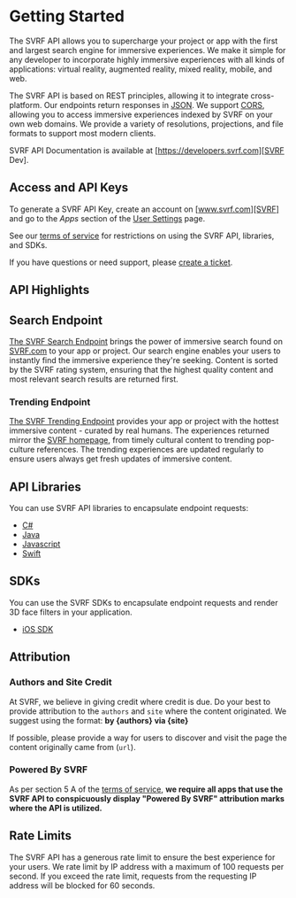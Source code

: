 # Getting Started

The SVRF API allows you to supercharge your project or app with the first and largest search engine for immersive experiences. We make it simple for any developer to incorporate highly immersive experiences with all kinds of applications: virtual reality, augmented reality, mixed reality, mobile, and web.

The SVRF API is based on REST principles, allowing it to integrate cross-platform. Our endpoints return responses in [JSON][]. We support [CORS][], allowing you to access immersive experiences indexed by SVRF on your own web domains. We provide a variety of resolutions, projections, and file formats to support most modern clients.

SVRF API Documentation is available at [https://developers.svrf.com][SVRF Dev].

## Access and API Keys

To  generate a SVRF API Key, create an account on [www.svrf.com][SVRF] and go to the *Apps* section of the [User Settings][SVRF User Settings] page.

See our [terms of service][TOS] for restrictions on using the SVRF API, libraries, and SDKs.

If you have questions or need support, please [create a ticket][Support].

## API Highlights

## Search Endpoint

[The SVRF Search Endpoint][Docs Search] brings the power of immersive search found on [SVRF.com][SVRF] to your app or project. Our search engine enables your users to instantly find the immersive experience they're seeking. Content is sorted by the SVRF rating system, ensuring that the highest quality content and most relevant search results are returned first.

### Trending Endpoint

[The SVRF Trending Endpoint][Docs Trending] provides your app or project with the hottest immersive content - curated by real humans. The experiences returned mirror the [SVRF homepage][SVRF], from timely cultural content to trending pop-culture references. The trending experiences are updated regularly to ensure users always get fresh updates of immersive content.

## API Libraries

You can use SVRF API libraries to encapsulate endpoint requests:

* [C#][CSharp]
* [Java][]
* [Javascript][]
* [Swift][]

## SDKs

You can use the SVRF SDKs to encapsulate endpoint requests and render 3D face filters in your application.

* [iOS SDK][]

## Attribution

### Authors and Site Credit

At SVRF, we believe in giving credit where credit is due. Do your best to provide attribution to the `authors` and `site` where the content originated. We suggest using the format: __by {authors} via {site}__

If possible, please provide a way for users to discover and visit the page the content originally came from (`url`).

### Powered By SVRF

As per section 5 A of the [terms of service][TOS], __we require all apps that use the SVRF API to conspicuously display "Powered By SVRF" attribution marks where the API is utilized.__

## Rate Limits

The SVRF API has a generous rate limit to ensure the best experience for your users. We rate limit by IP address with a maximum of 100 requests per second. If you exceed the rate limit, requests from the requesting IP address will be blocked for 60 seconds.

[API Email]: mailto:api@svrf.com
[CORS]: https://en.wikipedia.org/wiki/Cross-origin_resource_sharing
[CSharp]: https://github.com/SVRF/svrf-csharp-client
[Docs Search]: https://developers.svrf.com/#tag/Media/paths/~1vr~1search?q={q}/get
[Docs Trending]: https://developers.svrf.com/#tag/Media/paths/~1vr~1trending/get
[iOS SDK]: https://github.com/SVRF/svrf-ios-sdk
[Java]: https://github.com/SVRF/svrf-java-client
[Javascript]: https://github.com/SVRF/svrf-javascript-client
[JSON]: http://www.json.org/
[Support]: https://github.com/SVRF/svrf-api/issues/new/choose
[SVRF]: https://www.svrf.com
[SVRF Dev]: https://developers.svrf.com
[SVRF User Settings]: https://www.svrf.com/user/settings
[Swift]: https://github.com/SVRF/svrf-swift4-client
[TOS]: https://www.svrf.com/terms
